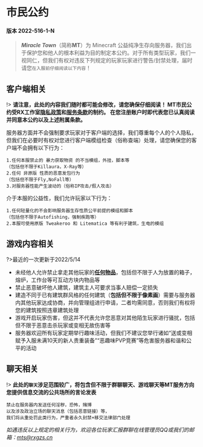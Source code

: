 # **市民公约**
#### 版本 2022-516-1-N
> ***Miracle Town***（简称**MT**）为 Minecraft 公益纯净生存向服务器，我们出于保护您和他人的根本利益为目的制定本公约。对于所有类型玩家，我们一视同仁，但我们有权对违反下列规定的玩家玩家进行警告/封禁处理，届时请您`在入服前仔细阅读以下内容`！
## 客户端相关
!> **请注意，此处的内容我们随时都可能会修改，请您确保仔细阅读！
MT市民公约受RX工作室[隐私政策](https://www.rxgzs.cn/privacy/)和[服务条款](https://www.rxgzs.cn/clause/)的制约。
在您注册账户时即代表您已认真阅读并同意本公约以及上述附属条款。**

服务器方面并不会强制要求玩家对于客户端的选择，我们尊重每个人的个人隐私，但我们在必要时有权对您进行客户端模组检查（俗称查端）处理，请您确保您的客户端不会拥有以下行为：

    1.任何本服禁止的 暴力获取物资 的不当模组，外挂，脚本等
    （包括但不限于Killaura，X-Ray等）
    2.任何 非原版 性质的恶意发包行为
    （包括但不限于Fly,NoFall等）
    3.对服务器性能产生波动的（俗称IP攻击/假人攻击）
介于本服的公益性，我们允许玩家以下行为：

    1.任何轻量化的不会影响服务器生存性质公平前提的模组和脚本
    （包括但不限于Autofishing，强制疾跑等）
    2.本服可使用原版 Tweakeroo 和 Litematica 等有利于建筑，生电的模组

## 游戏内容相关
?>最近的一次更新于2022/5/14

- 未经他人允许禁止拿走其他玩家的<u>**任何物品**</u>，包括但不限于人为放置的箱子，熔炉，工作台等可互动方块内物品等
- 禁止恶意破坏他人建筑，建筑主人可要求当事人赔偿一定损失
- 建造不同于已有建筑群风格的任何建筑（**包括但不限于像素画**）需要与服务器内其他玩家达成协商，并向管理组进行申请，二者均需同意，否则我们有权将您的建筑按照违章建筑处理
- 游戏开启玩家伤害，但这并不代表允许您恶意对其他陌生玩家进行骚扰，包括但不限于恶意击杀玩家或变相无故伤害等
- 服务器欢迎所有玩家定期举行趣味活动，但我们不建议您举行诸如“送或变相赋予入服未满10天的新人贵重装备”“恶趣味PVP竞赛”等危害服务器和谐和公平的活动

## 聊天相关
!> **此处的`聊天`涉足范围较广，将包含但不限于群聊聊天、游戏聊天等MT服务方向您提供信息交流的公共场所的言论发表**

    禁止在服务器内发送任何淫秽，恐怖，赌博
    以及涉及政治立场的聊天消息（包括恶意链接）等，
    我们将从重处罚此类行为，严重者永久封禁+移交法律部门处理


*如遇违反以上规定的相关行为，欢迎各位玩家汇报群聊在线管理员QQ或我们的邮箱：mts@rxgzs.cn*


    
    

